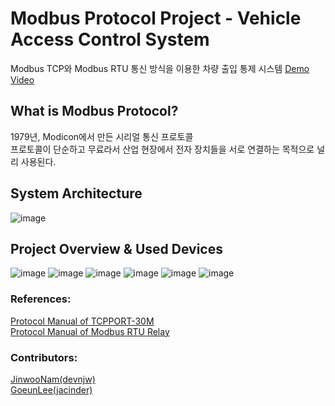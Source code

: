 # Modbus Protocol Project - Vehicle Access Control System
Modbus TCP와 Modbus RTU 통신 방식을 이용한 차량 출입 통제 시스템 [Demo Video](https://youtu.be/6me1nBNLveA)

## What is Modbus Protocol?
1979년, Modicon에서 만든 시리얼 통신 프로토콜<br>
프로토콜이 단순하고 무료라서 산업 현장에서 전자 장치들을 서로 연결하는 목적으로 널리 사용된다.<br>

## System Architecture
![image](https://user-images.githubusercontent.com/48133047/122399748-0cc27480-cfb6-11eb-9f0e-25853a1a6da4.png)

## Project Overview & Used Devices

![image](https://user-images.githubusercontent.com/48133047/122399989-40050380-cfb6-11eb-8d72-79fb718a6cf8.png)
![image](https://user-images.githubusercontent.com/48133047/122401212-5cee0680-cfb7-11eb-8bb6-008481270418.png)
![image](https://user-images.githubusercontent.com/48133047/122399855-21067180-cfb6-11eb-95d5-7b63bd5646f5.png)
![image](https://user-images.githubusercontent.com/48133047/122399884-29f74300-cfb6-11eb-8b19-b68df3603b47.png)
![image](https://user-images.githubusercontent.com/48133047/122400049-501ce300-cfb6-11eb-9e35-e891d9dfd152.png)
![image](https://user-images.githubusercontent.com/48133047/122400079-58751e00-cfb6-11eb-997e-dbd6cd6c96ab.png)

### References:

[Protocol Manual of TCPPORT-30M](http://www.comfilewiki.co.kr/ko/doku.php?id=tcpport:index)<br>
[Protocol Manual of Modbus RTU Relay](https://www.waveshare.com/wiki/Protocol_Manual_of_Modbus_RTU_Relay)<br>

### Contributors:
[JinwooNam(devnjw)](https://github.com/devnjw)<br>
[GoeunLee(jacinder)](https://github.com/jacinder)<br>
